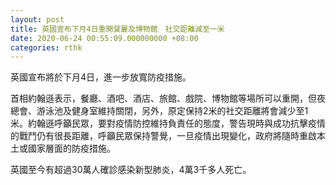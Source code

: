 ```yaml
---
layout: post
title: 英國宣布下月4日重開餐廲及博物館　社交距離減至一米
date: 2020-06-24 00:55:09.000000000 +08:00
categories: rthk
---
```


英國宣布將於下月4日，進一步放寬防疫措施。

首相約翰遜表示，餐廳、酒吧、酒店、旅館、戲院、博物館等場所可以重開，但夜總會、游泳池及健身室維持關閉，另外，原定保持2米的社交距離將會減少至1米。約翰遜呼籲民眾，要對疫情防控維持負責任的態度，警告現時與成功抗擊疫情的戰鬥仍有很長距離，呼籲民眾保持警覺，一旦疫情出現變化，政府將隨時重啟本土或國家層面的防疫措施。

英國至今有超過30萬人確診感染新型肺炎，4萬3千多人死亡。
